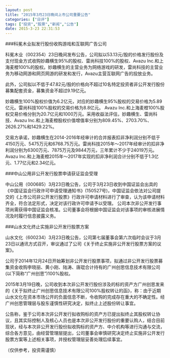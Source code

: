 ```yaml
---
layout: post
title: "2015年3月23日晚间上市公司重要公告"
categories: ["日评"]
tags: ["投资","股票","新闻","公告"]
date: 2015-3-23 22:31:53
---
```

###科冕木业拟发行股份收购游戏和互联网广告公司

科冕木业（002354）23日晚间发布公告，公司拟以53.13元/股的价格发行股份及支付现金方式收购妙趣横生95%的股权、雷尚科技100%的股权、Avazu  Inc.和上海麦橙100%的股权。妙趣横生的主营业务为网络游戏的研发，雷尚科技的主营业务为移动网游和网页网游的研发和发行，Avazu主营互联网广告的投放业务。

此外，公司拟以不低于47.82元/股的价格向不超过10名特定投资者非公开发行股份募集配套资金，募集资金不超过9.19亿元。

妙趣横生100%股权价值为6.2亿元，对应的妙趣横生95%股权的交易价格为5.89亿元。雷尚科技100%股权的交易价格为8.8亿元。 Avazu Inc.和上海麦橙100%股权交易价格分别为20.7亿元和1000万元。采用收益法评估，妙趣横生、雷尚科技、Avazu Inc.和上海麦橙股权价值增值率分别为809.45%、2703.70%、2626.27%和1429.22%。

交易方承诺，妙趣横生在2014-2016年经审计的合并报表扣非净利润分别不低于4150万元、5475万元和6768.75万元。雷尚科技2015年～2017年经审计的扣非净利润分别为6300万元、7875万元及9844万元，三年累计不少于24019万元。Avazu Inc.和上海麦橙2015年～2017年实现的扣非净利润合计分别不低于1.3亿元、1.77亿元和2.34亿元。

###中山公用非公开发行股票申请获证监会受理

中山公用（000685）3月23日晚公告，公司于3月23日收到中国证监会出具的《中国证监会行政许可申请受理通知书》(150527号)，中国证监会依法对公司提交的《上市公司非公开发行股票》行政许可申请材料进行了审查，认为该申请材料齐全，符合法定形式，决定对该行政许可申请予以受理。
公司本次非公开发行事项尚需获得中国证监会核准。公司董事会将根据中国证监会对该事项的审核进展情况及时履行信息披露义务。

###山水文化终止实施非公开发行股票方案

山水文化（600234）3月23日晚公告，公司第七届董事会第六次临时会议于3月23日以通讯方式召开，审议通过了公司《关于终止实施非公开发行股票方案的议案》。

公司于2014年12月24日开始筹划非公开发行股票事项，拟通过非公开发行股票募集资金收购李晓丽、黄小刚、陆涛、唐琨合计持有的广州创思信息技术有限公司(以下简称“广州创思”)100%股权。

2015年3月19日晚，公司收到本次非公开发行股份涉及的标的资产方广州创思发来的《关于拟终止广州创思信息技术有限公司100%股权转让的函》，称：由于近期山水文化在资本市场公开的负面信息不断，令收购的完成存在重大的不确定性。经广州创思管理层与股东谨慎性研究决定，拟终止上述股份转让事宜。

公告称，鉴于公司本次非公开发行拟收购标的资产方已提出拟终止其股权转让协议，且其实际控制人及核心人员也是本次非公开发行股份的重要认购人，结合目前现状，经与本次非公开发行股份拟收购标的资产方、中介机构等进行沟通与交流，综合各方意见，由经营管理层提出，公司董事会审慎研究决定终止实施非公开发行股票方案等上述相关事项，并授权管理层妥善处理后续事宜。

（仅供参考，投资需谨慎）
